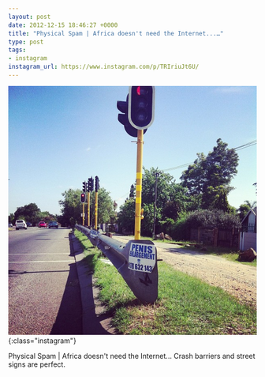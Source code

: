 ```yaml
---
layout: post
date: 2012-12-15 18:46:27 +0000
title: "Physical Spam | Africa doesn't need the Internet...…"
type: post
tags:
- instagram
instagram_url: https://www.instagram.com/p/TRIriuJt6U/
---
```


![Instagram - TRIriuJt6U](/img/TRIriuJt6U.jpg){:class="instagram"}

Physical Spam | Africa doesn't need the Internet... Crash barriers and street signs are perfect.
